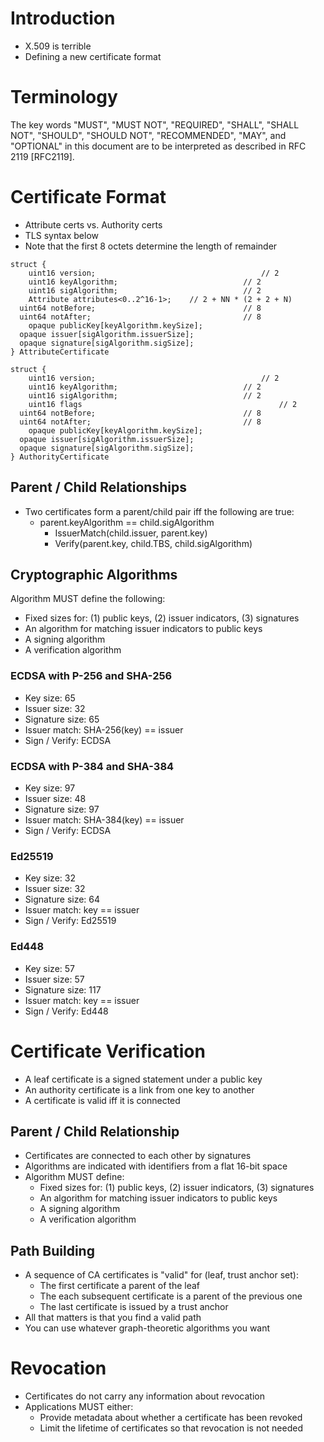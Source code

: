 # Introduction

* X.509 is terrible
* Defining a new certificate format

# Terminology

The key words "MUST", "MUST NOT", "REQUIRED", "SHALL", "SHALL NOT", "SHOULD",
"SHOULD NOT", "RECOMMENDED", "MAY", and "OPTIONAL" in this document are to be
interpreted as described in RFC 2119 [RFC2119].

# Certificate Format

* Attribute certs vs. Authority certs
* TLS syntax below
* Note that the first 8 octets determine the length of remainder

~~~~~
struct {
	uint16 version;										// 2
	uint16 keyAlgorithm;							// 2
	uint16 sigAlgorithm;							// 2
	Attribute attributes<0..2^16-1>;	// 2 + NN * (2 + 2 + N)
  uint64 notBefore;									// 8
  uint64 notAfter;									// 8
	opaque publicKey[keyAlgorithm.keySize];
  opaque issuer[sigAlgorithm.issuerSize];
  opaque signature[sigAlgorithm.sigSize];
} AttributeCertificate

struct {
	uint16 version;										// 2
	uint16 keyAlgorithm;							// 2
	uint16 sigAlgorithm;							// 2
	uint16 flags											// 2
  uint64 notBefore;									// 8
  uint64 notAfter;									// 8
	opaque publicKey[keyAlgorithm.keySize];
  opaque issuer[sigAlgorithm.issuerSize];
  opaque signature[sigAlgorithm.sigSize];
} AuthorityCertificate
~~~~~

## Parent / Child Relationships

* Two certificates form a parent/child pair iff the following are true:
  * parent.keyAlgorithm == child.sigAlgorithm
	* IssuerMatch(child.issuer, parent.key)
	* Verify(parent.key, child.TBS, child.sigAlgorithm)

## Cryptographic Algorithms

Algorithm MUST define the following:

* Fixed sizes for: (1) public keys, (2) issuer indicators, (3) signatures
* An algorithm for matching issuer indicators to public keys
* A signing algorithm
* A verification algorithm

### ECDSA with P-256 and SHA-256

* Key size: 65
* Issuer size: 32
* Signature size: 65
* Issuer match: SHA-256(key) == issuer
* Sign / Verify: ECDSA

### ECDSA with P-384 and SHA-384

* Key size: 97
* Issuer size: 48
* Signature size: 97
* Issuer match: SHA-384(key) == issuer
* Sign / Verify: ECDSA

### Ed25519

* Key size: 32
* Issuer size: 32
* Signature size: 64
* Issuer match: key == issuer
* Sign / Verify: Ed25519

### Ed448

* Key size: 57
* Issuer size: 57
* Signature size: 117
* Issuer match: key == issuer
* Sign / Verify: Ed448

# Certificate Verification

* A leaf certificate is a signed statement under a public key
* An authority certificate is a link from one key to another
* A certificate is valid iff it is connected 

## Parent / Child Relationship

* Certificates are connected to each other by signatures
* Algorithms are indicated with identifiers from a flat 16-bit space
* Algorithm MUST define:
	* Fixed sizes for: (1) public keys, (2) issuer indicators, (3) signatures
	* An algorithm for matching issuer indicators to public keys
	* A signing algorithm
	* A verification algorithm

## Path Building

* A sequence of CA certificates is "valid" for (leaf, trust anchor set):
  * The first certificate a parent of the leaf
  * The each subsequent certificate is a parent of the previous one
  * The last certificate is issued by a trust anchor
* All that matters is that you find a valid path
* You can use whatever graph-theoretic algorithms you want

# Revocation

* Certificates do not carry any information about revocation
* Applications MUST either:
  * Provide metadata about whether a certificate has been revoked
  * Limit the lifetime of certificates so that revocation is not needed

